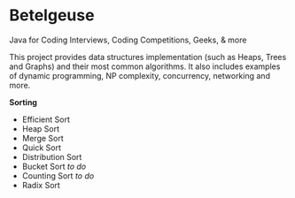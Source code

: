 Betelgeuse
=================

Java for Coding Interviews, Coding Competitions, Geeks, &amp; more

This project provides data structures implementation (such as Heaps, Trees and Graphs) and their most common algorithms. It also includes examples of dynamic programming, NP complexity, concurrency, networking and more.

__Sorting__

* Efficient Sort
 * Heap Sort 
 * Merge Sort
 * Quick Sort
* Distribution Sort
 * Bucket Sort _to do_
 * Counting Sort _to do_
 * Radix Sort
